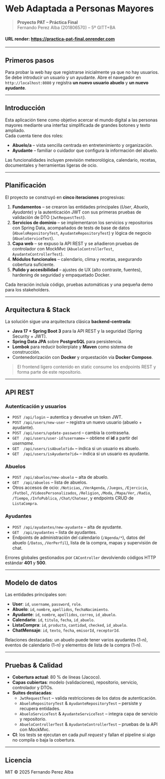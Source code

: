 # Web Adaptada a Personas Mayores

> **Proyecto PAT – Práctica Final**  
> Fernando Perez Alba (201806570) – 5º GITT+BA


#### URL render: https://practica-pat-final.onrender.com

---

## Primeros pasos

Para probar la web hay que registrarse inicialmente ya que no hay usuarios. Se debe introducir un usuario y un ayudante. 
Abre el navegador en `http://localhost:8080` y registra **un nuevo usuario abuelo** y **un nuevo ayudante**.

---

## Introducción

Esta aplicación tiene como objetivo acercar el mundo digital a las personas mayores mediante una interfaz simplificada de grandes botones y texto ampliado.  
Cada cuenta tiene dos roles:
- **Abuelo/a** – vista sencilla centrada en entretenimiento y organización.
- **Ayudante** – familiar o cuidador que configura la información del abuelo.

Las funcionalidades incluyen previsión meteorológica, calendario, recetas, documentales y herramientas ligeras de ocio.

---

## Planificación

El proyecto se construyó en **cinco iteraciones** progresivas:
1. **Fundamentos** – se crearon las entidades principales (*User*, *Abuelo*, *Ayudante*) y la autenticación JWT con sus primeras pruebas de validación de DTO (`JwtRequestTest`).
2. **Servicios de dominio** – se implementaron los servicios y repositorios con Spring Data, acompañados de tests de base de datos (`AbueloRepositoryTest`, `AyudanteRepositoryTest`) y lógica de negocio (`AbueloServiceTest`).
3. **Capa web** – se expuso la API REST y se añadieron pruebas de controlador con MockMvc (`AbueloControllerTest`, `AyudanteControllerTest`).
4. **Módulos funcionales** – calendario, clima y recetas, asegurando cobertura suficiente.
5. **Pulido y accesibilidad** – ajustes de UX (alto contraste, fuentes), hardening de seguridad y empaquetado Docker.

Cada iteración incluía código, pruebas automáticas y una pequeña demo para los stakeholders.

---

## Arquitectura & Stack

La solución sigue una arquitectura clásica **backend-centrada**:
- **Java 17 + Spring Boot 3** para la API REST y la seguridad (Spring Security + JWT).
- **Spring Data JPA** sobre **PostgreSQL** para persistencia.
- **Lombok** para reducir boilerplate y **Maven** como sistema de construcción.
- Contenedorización con **Docker** y orquestación vía **Docker Compose**.

> El frontend ligero contenido en static consume los endpoints REST y forma parte de este repositorio.

---

## API REST

### Autenticación y usuarios
- `POST /api/login` – autentica y devuelve un token JWT.
- `POST /api/users/new-user` – registra un nuevo usuario (abuelo + ayudante).
- `POST /api/users/update-password` – cambia la contraseña.
- `GET  /api/users/user-id?username=` – obtiene el **id** a partir del *username*.
- `GET  /api/users/isAbuelo?id=` – indica si un usuario es abuelo.
- `GET  /api/users/isAyudante?id=` – indica si un usuario es ayudante.

### Abuelos
- `POST /api/abuelos/new-abuelo` – alta de abuelo.
- `GET  /api/abuelos` – lista de abuelos.
- Otros accesos de ocio: `/Noticias`, `/VerAgenda`, `/Juegos`, `/Ejercicio`, `/Futbol`, `/VideosPersonalizados`, `/Religion`, `/Moda`, `/Mapa/Ver`, `/Radio`, `/Tiempo`, `/InfoPublica`, `/Chat/Chatear`, y endpoints CRUD de `ListaCompra`.

### Ayudantes
- `POST /api/ayudantes/new-ayudante` – alta de ayudante.
- `GET  /api/ayudantes` – lista de ayudantes.
- Endpoints de administración del calendario (`/Agenda/*`), datos del abuelo (`/Datos`, `/VerPerfil`), lista de la compra, mapas y supervisión de chat.

Errores globales gestionados por `CAController` devolviendo códigos HTTP estándar **401** y **500**.

---

## Modelo de datos

Las entidades principales son:
- **User**: `id`, `username`, `password`, `role`.
- **Abuelo**: `id`, `nombre`, `apellidos`, `fechaNacimiento`.
- **Ayudante**: `id`, `nombre`, `apellidos`, `correo`, `id_abuelo`.
- **Calendario**: `id`, `titulo`, `fecha`, `id_abuelo`.
- **ListaCompra**: `id`, `producto`, `cantidad`, `checked`, `id_abuelo`.
- **ChatMensaje**: `id`, `texto`, `fecha`, `emisorId`, `receptorId`.

Relaciones destacadas: un abuelo puede tener varios ayudantes (1-n), eventos de calendario (1-n) y elementos de lista de la compra (1-n).

---

## Pruebas & Calidad

- **Cobertura actual**: 80 % de líneas (Jacoco).
- **Capas cubiertas**: modelo (validaciones), repositorio, servicio, controlador y DTOs.
- **Suites destacadas**:
    - `JwtRequestTest` – valida restricciones de los datos de autenticación.
    - `AbueloRepositoryTest` & `AyudanteRepositoryTest` – persiste y recupera entidades.
    - `AbueloServiceTest` & `AyudanteServiceTest` – integra capa de servicio y repositorio.
    - `AbueloControllerTest` & `AyudanteControllerTest` – pruebas de la API con MockMvc.
- **CI**: los tests se ejecutan en cada *pull request* y fallan el pipeline si algo no compila o baja la cobertura.

---


## Licencia

MIT © 2025 Fernando Perez Alba


